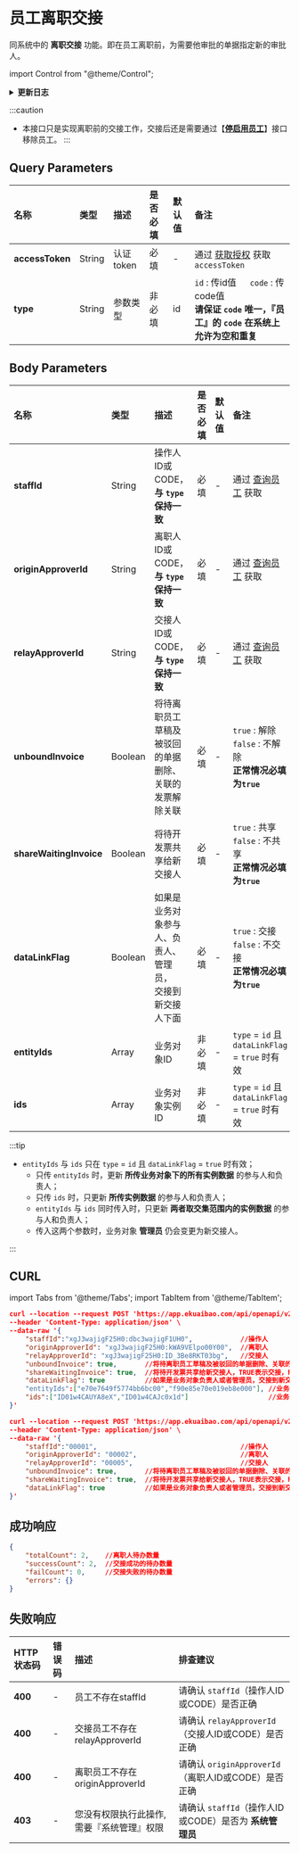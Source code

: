 # 员工离职交接
同系统中的 **离职交接** 功能。即在员工离职前，为需要他审批的单据指定新的审批人。

import Control from "@theme/Control";

<Control
method="POST"
url="/api/openapi/v2.1/flows/relay"
/>

<details>
  <summary><b>更新日志</b></summary>
  <div>

  [**1.18.0**](/updateLog/update-log#1180)&emsp;-> 🐞 接口新增了 `entityIds`（业务对象ID）、`ids`（业务对象实例ID）参数，可交接指定业务对象下全部实例或指定实例数据的参与人和负责人。 <br/>
  [**1.4.0**](/updateLog/update-log#140) &emsp; -> 🚀 接口升级 `v2.1` 版本，新增 `type` 类型参数，支持 `id` 或 `code` 传参。<br/>
  [**0.7.156**](/updateLog/update-log#07156) -> 🆕 新增了本接口。<br/>

  </div>
</details>

:::caution
- 本接口只是实现离职前的交接工作，交接后还是需要通过【**[停启用员工](/docs/open-api/contacts/active-staffs)**】接口移除员工。
:::

## Query Parameters

| 名称 | 类型 | 描述 | 是否必填 | 默认值 | 备注 |
| :--- | :--- | :--- | :--- |:--- | :--- |
| **accessToken** | String | 认证token | 必填 | - | 通过 [获取授权](/docs/open-api/getting-started/auth) 获取 `accessToken` |
| **type**        | String | 参数类型   | 非必填 | id | `id` : 传id值 &emsp; `code` : 传code值<br/>**请保证 `code` 唯一，『员工』的 `code` 在系统上允许为空和重复** |

## Body Parameters
| 名称 | 类型 | 描述 | 是否必填 | 默认值 | 备注 |
| :--- | :--- | :--- | :--- |:--- | :--- |
| **staffId**             | String  | 操作人ID或CODE，**与 `type` 保持一致** | 必填 | - | 通过 [查询员工](/docs/open-api/corporation/get-staff-ids) 获取 |
| **originApproverId**    | String  | 离职人ID或CODE，**与 `type` 保持一致** | 必填 | - | 通过 [查询员工](/docs/open-api/corporation/get-staff-ids) 获取 |
| **relayApproverId**     | String  | 交接人ID或CODE，**与 `type` 保持一致** | 必填 | - | 通过 [查询员工](/docs/open-api/corporation/get-staff-ids) 获取 |
| **unboundInvoice**      | Boolean | 将待离职员工草稿及被驳回的单据<br/>删除、关联的发票解除关联 | 必填 | - | `true` : 解除 &emsp; `false` : 不解除<br/>**正常情况必填为`true`** |
| **shareWaitingInvoice** | Boolean | 将待开发票共享给新交接人                              | 必填 | - | `true` : 共享 &emsp; `false` : 不共享<br/>**正常情况必填为`true`** |
| **dataLinkFlag**        | Boolean | 如果是业务对象参与人、负责人、管理员，<br/>交接到新交接人下面 | 必填 | - | `true` : 交接 &emsp; `false` : 不交接<br/>**正常情况必填为`true`** |
| **entityIds**           | Array   | 业务对象ID                                         | 非必填 | - | `type` = `id` 且 `dataLinkFlag` = `true` 时有效 |
| **ids**                 | Array   | 业务对象实例ID                                      | 非必填 | - | `type` = `id` 且 `dataLinkFlag` = `true` 时有效 |

:::tip
- `entityIds` 与 `ids` 只在 `type` = `id` 且 `dataLinkFlag` = `true` 时有效；
  - 只传 `entityIds` 时，更新 **所传业务对象下的所有实例数据** 的参与人和负责人；
  - 只传 `ids` 时，只更新 **所传实例数据** 的参与人和负责人；
  - `entityIds` 与 `ids` 同时传入时，只更新 **两者取交集范围内的实例数据** 的参与人和负责人；
  - 传入这两个参数时，业务对象 **管理员** 仍会变更为新交接人。

:::

## CURL

import Tabs from '@theme/Tabs';
import TabItem from '@theme/TabItem';

<Tabs>
<TabItem value="id" label="id" default>

```json
curl --location --request POST 'https://app.ekuaibao.com/api/openapi/v2.1/flows/relay?accessToken=ID_3Dlosos1_Gg:xgJ3wajigF25H0' \
--header 'Content-Type: application/json' \
--data-raw '{
    "staffId":"xgJ3wajigF25H0:dbc3wajigF1UH0",            //操作人
    "originApproverId": "xgJ3wajigF25H0:kWA9VElpo00Y00",  //离职人
    "relayApproverId": "xgJ3wajigF25H0:ID_3Be8RKT03bg",   //交接人
    "unboundInvoice": true,       //将待离职员工草稿及被驳回的单据删除、关联的发票解除关联，TRUE表示交接，FALSE表示不交接  必填为true
    "shareWaitingInvoice": true,  //将待开发票共享给新交接人，TRUE表示交接，FALSE表示不交接  必填为true
    "dataLinkFlag": true          //如果是业务对象负责人或者管理员，交接到新交接人下面，TRUE表示交接，FALSE表示不交接  必填为true
    "entityIds":["e70e7649f5774bb6bc00","f90e85e70e019eb8e000"], //业务对象ID
    "ids":["ID01w4CAUYA8eX","ID01w4CAJc0x1d"]                    //业务对象实体id
}'
```
</TabItem>
<TabItem value="code" label="code">

```json
curl --location --request POST 'https://app.ekuaibao.com/api/openapi/v2.1/flows/relay?accessToken=ID_3Dlosos1_Gg:xgJ3wajigF25H0&type=code' \
--header 'Content-Type: application/json' \
--data-raw '{
    "staffId":"00001",                                    //操作人
    "originApproverId": "00002",                          //离职人
    "relayApproverId": "00005",                           //交接人
    "unboundInvoice": true,       //将待离职员工草稿及被驳回的单据删除、关联的发票解除关联，TRUE表示交接，FALSE表示不交接  必填为true
    "shareWaitingInvoice": true,  //将待开发票共享给新交接人，TRUE表示交接，FALSE表示不交接  必填为true
    "dataLinkFlag": true          //如果是业务对象负责人或者管理员，交接到新交接人下面，TRUE表示交接，FALSE表示不交接  必填为true
}'
```
</TabItem>
</Tabs>

## 成功响应
```json
{
    "totalCount": 2,    //离职人待办数量
    "successCount": 2,  //交接成功的待办数量
    "failCount": 0,     //交接失败的待办数量
    "errors": {}
}
```

## 失败响应

| HTTP状态码 | 错误码 | 描述 | 排查建议                                   |
| :--- | :--- | :--- |:---------------------------------------|
| **400** | - | 员工不存在staffId | 请确认 `staffId`（操作人ID或CODE）是否正确          | 
| **400** | - | 交接员工不存在relayApproverId | 请确认 `relayApproverId`（交接人ID或CODE）是否正确  | 
| **400** | - | 离职员工不存在originApproverId | 请确认 `originApproverId`（离职人ID或CODE）是否正确 | 
| **403** | - | 您没有权限执行此操作,需要『系统管理』权限 | 请确认 `staffId`（操作人ID或CODE）是否为 **系统管理员** | 
